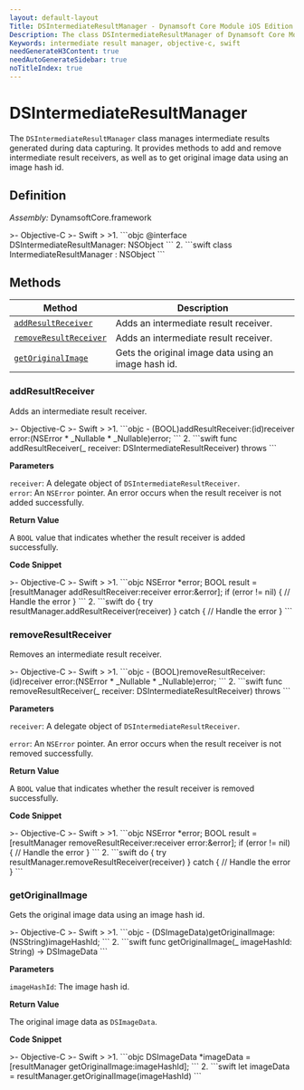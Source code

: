 ```yaml
---
layout: default-layout
Title: DSIntermediateResultManager - Dynamsoft Core Module iOS Edition API Reference
Description: The class DSIntermediateResultManager of Dynamsoft Core Module manages intermediate results generated during data capturing. It provides methods to add and remove intermediate result receivers, as well as to get original image data using an image hash id.
Keywords: intermediate result manager, objective-c, swift
needGenerateH3Content: true
needAutoGenerateSidebar: true
noTitleIndex: true
---
```


# DSIntermediateResultManager

The `DSIntermediateResultManager` class manages intermediate results generated during data capturing. It provides methods to add and remove intermediate result receivers, as well as to get original image data using an image hash id.

## Definition

*Assembly:* DynamsoftCore.framework

<div class="sample-code-prefix"></div>
>- Objective-C
>- Swift
>
>1. 
```objc
@interface DSIntermediateResultManager: NSObject
```
2. 
```swift
class IntermediateResultManager : NSObject
```

## Methods

| Method | Description |
| ------ | ----------- |
| [`addResultReceiver`](#addresultreceiver) | Adds an intermediate result receiver. |
| [`removeResultReceiver`](#removeresultreceiver) | Adds an intermediate result receiver. |
| [`getOriginalImage`](#getoriginalimage) | Gets the original image data using an image hash id. |

### addResultReceiver

Adds an intermediate result receiver.

<div class="sample-code-prefix"></div>
>- Objective-C
>- Swift
>
>1. 
```objc
- (BOOL)addResultReceiver:(id<DSIntermediateResultReceiver>)receiver
                    error:(NSError * _Nullable * _Nullable)error;
```
2. 
```swift
func addResultReceiver(_ receiver: DSIntermediateResultReceiver) throws
```

**Parameters**

`receiver`: A delegate object of `DSIntermediateResultReceiver`.  
`error`: An `NSError` pointer. An error occurs when the result receiver is not added successfully.

**Return Value**

A `BOOL` value that indicates whether the result receiver is added successfully.

**Code Snippet**

<div class="sample-code-prefix"></div>
>- Objective-C
>- Swift
>
>1. 
```objc
NSError *error;
BOOL result = [resultManager addResultReceiver:receiver error:&error];
if (error != nil) {
    // Handle the error
}
```
2. 
```swift
do {
    try resultManager.addResultReceiver(receiver)
} catch {
    // Handle the error
}
```

### removeResultReceiver

Removes an intermediate result receiver.

<div class="sample-code-prefix"></div>
>- Objective-C
>- Swift
>
>1. 
```objc
- (BOOL)removeResultReceiver:(id<DSIntermediateResultReceiver>)receiver
                       error:(NSError * _Nullable * _Nullable)error;
```
2. 
```swift
func removeResultReceiver(_ receiver: DSIntermediateResultReceiver) throws
```

**Parameters**

`receiver`: A delegate object of `DSIntermediateResultReceiver`.

`error`: An `NSError` pointer. An error occurs when the result receiver is not removed successfully.

**Return Value**

A `BOOL` value that indicates whether the result receiver is removed successfully.

**Code Snippet**

<div class="sample-code-prefix"></div>
>- Objective-C
>- Swift
>
>1. 
```objc
NSError *error;
BOOL result = [resultManager removeResultReceiver:receiver error:&error];
if (error != nil) {
    // Handle the error
}
```
2. 
```swift
do {
    try resultManager.removeResultReceiver(receiver)
} catch {
    // Handle the error
}
```

### getOriginalImage

Gets the original image data using an image hash id.

<div class="sample-code-prefix"></div>
>- Objective-C
>- Swift
>
>1. 
```objc
- (DSImageData)getOriginalImage:(NSString)imageHashId;
```
2. 
```swift
func getOriginalImage(_ imageHashId: String) -> DSImageData
```

**Parameters**

`imageHashId`: The image hash id.

**Return Value**

The original image data as `DSImageData`.

**Code Snippet**

<div class="sample-code-prefix"></div>
>- Objective-C
>- Swift
>
>1. 
```objc
DSImageData *imageData = [resultManager getOriginalImage:imageHashId];
```
2. 
```swift
let imageData = resultManager.getOriginalImage(imageHashId)
```
